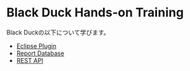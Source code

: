 # Black Duck Hands-on Training 
Black Duckの以下について学びます。

- [Eclipse Plugin](eclipse_plugin)
- [Report Database](report_database)
- [REST API](rest_api)




